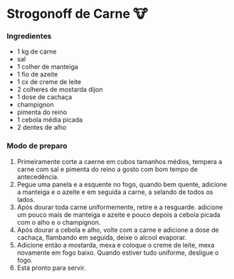 # Strogonoff de Carne :cow:

### Ingredientes

- 1 kg de carne
- sal
- 1 colher de manteiga
- 1 fio de azeite
- 1 cx de creme de leite
- 2 colheres de mostarda dijon
- 1 dose de cachaça
- champignon
- pimenta do reino
- 1 cebola média picada
- 2 dentes de alho



### Modo de preparo

1. Primeiramente corte a caerne em cubos tamanhos médios, tempera a carne com sal e pimenta do reino a gosto com bom tempo de antecedência.
2. Pegue uma panela e a esquente no fogo, quando bem quente, adicione a manteiga e o azeite e em seguida a carne, a selando de todos os lados. 
3. 
   Após dourar toda carne uniformemente, retire e a resguarde. adicione um pouco mais de manteiga e azeite e pouco depois a cebola picada com o alho e o champignon.
4. Após dourar a cebola e alho, volte com a carne e adicione a dose de cachaça, flambando em seguida, deixe o alcool evaporar.
5. Adicione então a mostarda, mexa e coloque o creme de leite, mexa novamente em fogo baixo. Quando estiver tudo uniforme, desligue o fogo.
6. Está pronto para servir. 









#  

